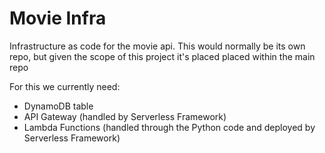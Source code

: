 # Movie Infra
Infrastructure as code for the movie api. This would normally be its own repo, but given the scope of this project it's placed placed within the main repo

For this we currently need:
- DynamoDB table
- API Gateway (handled by Serverless Framework)
- Lambda Functions (handled through the Python code and deployed by Serverless Framework)
